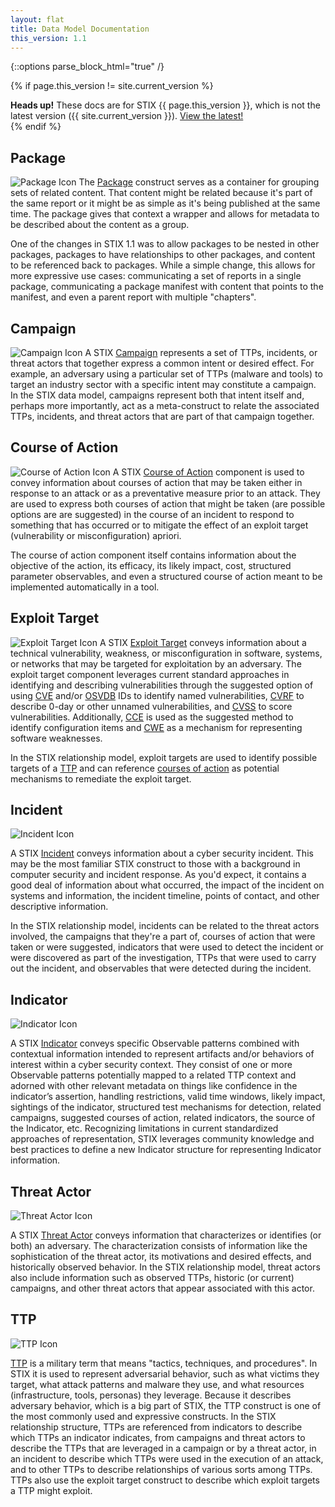 ```yaml
---
layout: flat
title: Data Model Documentation
this_version: 1.1
---
```


<link href="/css/data_model.css" rel="stylesheet"/>

{::options parse_block_html="true" /}

{% if page.this_version != site.current_version %}
<div class="alert alert-danger bs-alert-old-docs">
  <strong>Heads up!</strong> These docs are for STIX {{ page.this_version }}, which is not the latest version ({{ site.current_version }}). <a href="/data-model/{{ site.current_version }}">View the latest!</a>
</div>
{% endif %}

## Package
<section class="data-model-section">
<img src="/images/Package.png" class="component-img" alt="Package Icon" />
The <a href="/data-model/{{page.this_version}}/stix/STIXType">Package</a> construct serves as a container for grouping sets of related content. That content might be related because it's part of the same report or it might be as simple as it's being published at the same time. The package gives that context a wrapper and allows for metadata to be described about the content as a group.

One of the changes in STIX 1.1 was to allow packages to be nested in other packages, packages to have relationships to other packages, and content to be referenced back to packages. While a simple change, this allows for more expressive use cases: communicating a set of reports in a single package, communicating a package manifest with content that points to the manifest, and even a parent report with multiple "chapters".
</section>

## Campaign
<section class="data-model-section">
<img src="/images/Campaign.png" class="component-img" alt="Campaign Icon" />
A STIX <a href="/data-model/{{page.this_version}}/campaign/CampaignType">Campaign</a> represents a set of TTPs, incidents, or threat actors that together express a common intent or desired effect. For example, an adversary using a particular set of TTPs (malware and tools) to target an industry sector with a specific intent may constitute a campaign. In the STIX data model, campaigns represent both that intent itself and, perhaps more importantly, act as a meta-construct to relate the associated TTPs, incidents, and threat actors that are part of that campaign together.
</section>

## Course of Action
<section class="data-model-section">
<img src="/images/Course of Action.png" class="component-img" alt="Course of Action Icon" />
A STIX <a href="/data-model/{{page.this_version}}/coa/CourseOfActionType">Course of Action</a> component is used to convey information about courses of action that may be taken either in response to an attack or as a preventative measure prior to an attack. They are used to express both courses of action that might be taken (are possible options are are suggested) in the course of an incident to respond to something that has occurred or to mitigate the effect of an exploit target (vulnerability or misconfiguration) apriori.

The course of action component itself contains information about the objective of the action, its efficacy, its likely impact, cost, structured parameter observables, and even a structured course of action meant to be implemented automatically in a tool.
</section>


## Exploit Target
<section class="data-model-section">
<img src="/images/Exploit Target.png" class="component-img" alt="Exploit Target Icon" />
A STIX <a href="/data-model/{{page.this_version}}/et/ExploitTargetType">Exploit Target</a> conveys information about a technical vulnerability, weakness, or misconfiguration in software, systems, or networks that may be targeted for exploitation by an adversary. The exploit target component leverages current standard approaches in identifying and describing vulnerabilities through the suggested option of using <a href="http://cve.mitre.org">CVE</a> and/or <a href="http://osvdb.org">OSVDB</a> IDs to identify named vulnerabilities, <a href="http://icasi.org/cvrf-1.1">CVRF</a> to describe 0-day or other unnamed vulnerabilities, and <a href="http://www.first.org/cvss‎">CVSS</a> to score vulnerabilities. Additionally, <a href="http://cce.mitre.org">CCE</a> is used as the suggested method to identify configuration items and <a href="http://cwe.mitre.org">CWE</a> as a mechanism for representing software weaknesses.

In the STIX relationship model, exploit targets are used to identify possible targets of a <a href="/data-model/{{page.this_version}}/ttp/TTPType">TTP</a> and can reference <a href="/data-model/{{page.this_version}}/coa/CourseOfActionType">courses of action</a> as potential mechanisms to remediate the exploit target.
</section>


## Incident
<section class="data-model-section">
<img src="/images/Incident.png" class="component-img" alt="Incident Icon" />

A STIX <a href="/data-model/{{page.this_version}}/incident/IncidentType">Incident</a> conveys information about a cyber security incident. This may be the most familiar STIX construct to those with a background in computer security and incident response. As you'd expect, it contains a good deal of information about what occurred, the impact of the incident on systems and information, the incident timeline, points of contact, and other descriptive information.

In the STIX relationship model, incidents can be related to the threat actors involved, the campaigns that they're a part of, courses of action that were taken or were suggested, indicators that were used to detect the incident or were discovered as part of the investigation, TTPs that were used to carry out the incident, and observables that were detected during the incident.
</section>


## Indicator
<section class="data-model-section">
<img src="/images/Indicator.png" class="component-img" alt="Indicator Icon" />

A STIX <a href="/data-model/{{page.this_version}}/indicator/IndicatorType">Indicator</a> conveys specific Observable patterns combined with contextual information intended to represent artifacts and/or behaviors of interest within a cyber security context. They consist of one or more Observable patterns potentially mapped to a related TTP context and adorned with other relevant metadata on things like confidence in the indicator’s assertion, handling restrictions, valid time windows, likely impact, sightings of the indicator, structured test mechanisms for detection, related campaigns, suggested courses of action, related indicators, the source of the Indicator, etc. Recognizing limitations in current standardized approaches of representation, STIX leverages community knowledge and best practices to define a new Indicator structure for representing Indicator information.
</section>



## Threat Actor
<section class="data-model-section">
<img src="/images/Threat Actor.png" class="component-img" alt="Threat Actor Icon" />

A STIX <a href="/data-model/{{page.this_version}}/ta/ThreatActorType">Threat Actor</a> conveys information that characterizes or identifies (or both) an adversary. The characterization consists of information like the sophistication of the threat actor, its motivations and desired effects, and historically observed behavior. In the STIX relationship model, threat actors also include information such as observed TTPs, historic (or current) campaigns, and other threat actors that appear associated with this actor.
</section>


## TTP
<section class="data-model-section">
<img src="/images/TTP.png" class="component-img" alt="TTP Icon" />

<a href="/data-model/{{page.this_version}}/ttp/TTPType">TTP</a> is a military term that means "tactics, techniques, and procedures". In STIX it is used to represent adversarial behavior, such as what victims they target, what attack patterns and malware they use, and what resources (infrastructure, tools, personas) they leverage. Because it describes adversary behavior, which is a big part of STIX, the TTP construct is one of the most commonly used and expressive constructs. In the STIX relationship structure, TTPs are referenced from indicators to describe which TTPs an indicator indicates, from campaigns and threat actors to describe the TTPs that are leveraged in a campaign or by a threat actor, in an incident to describe which TTPs were used in the execution of an attack, and to other TTPs to describe relationships of various sorts among TTPs. TTPs also use the exploit target construct to describe which exploit targets a TTP might exploit.
</section>

